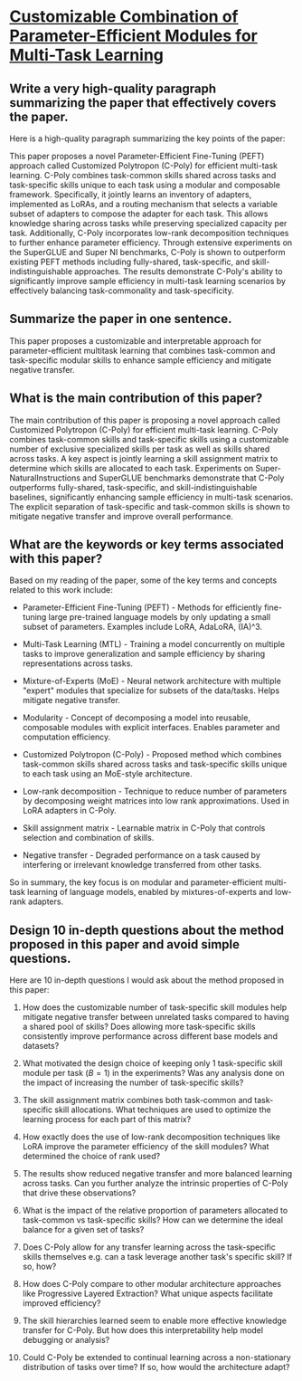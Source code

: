 # [Customizable Combination of Parameter-Efficient Modules for Multi-Task   Learning](https://arxiv.org/abs/2312.03248)

## Write a very high-quality paragraph summarizing the paper that effectively covers the paper.

 Here is a high-quality paragraph summarizing the key points of the paper:

This paper proposes a novel Parameter-Efficient Fine-Tuning (PEFT) approach called Customized Polytropon (C-Poly) for efficient multi-task learning. C-Poly combines task-common skills shared across tasks and task-specific skills unique to each task using a modular and composable framework. Specifically, it jointly learns an inventory of adapters, implemented as LoRAs, and a routing mechanism that selects a variable subset of adapters to compose the adapter for each task. This allows knowledge sharing across tasks while preserving specialized capacity per task. Additionally, C-Poly incorporates low-rank decomposition techniques to further enhance parameter efficiency. Through extensive experiments on the SuperGLUE and Super NI benchmarks, C-Poly is shown to outperform existing PEFT methods including fully-shared, task-specific, and skill-indistinguishable approaches. The results demonstrate C-Poly's ability to significantly improve sample efficiency in multi-task learning scenarios by effectively balancing task-commonality and task-specificity.


## Summarize the paper in one sentence.

 This paper proposes a customizable and interpretable approach for parameter-efficient multitask learning that combines task-common and task-specific modular skills to enhance sample efficiency and mitigate negative transfer.


## What is the main contribution of this paper?

 The main contribution of this paper is proposing a novel approach called Customized Polytropon (C-Poly) for efficient multi-task learning. C-Poly combines task-common skills and task-specific skills using a customizable number of exclusive specialized skills per task as well as skills shared across tasks. A key aspect is jointly learning a skill assignment matrix to determine which skills are allocated to each task. Experiments on Super-NaturalInstructions and SuperGLUE benchmarks demonstrate that C-Poly outperforms fully-shared, task-specific, and skill-indistinguishable baselines, significantly enhancing sample efficiency in multi-task scenarios. The explicit separation of task-specific and task-common skills is shown to mitigate negative transfer and improve overall performance.


## What are the keywords or key terms associated with this paper?

 Based on my reading of the paper, some of the key terms and concepts related to this work include:

- Parameter-Efficient Fine-Tuning (PEFT) - Methods for efficiently fine-tuning large pre-trained language models by only updating a small subset of parameters. Examples include LoRA, AdaLoRA, (IA)^3.

- Multi-Task Learning (MTL) - Training a model concurrently on multiple tasks to improve generalization and sample efficiency by sharing representations across tasks. 

- Mixture-of-Experts (MoE) - Neural network architecture with multiple "expert" modules that specialize for subsets of the data/tasks. Helps mitigate negative transfer.

- Modularity - Concept of decomposing a model into reusable, composable modules with explicit interfaces. Enables parameter and computation efficiency.

- Customized Polytropon (C-Poly) - Proposed method which combines task-common skills shared across tasks and task-specific skills unique to each task using an MoE-style architecture.

- Low-rank decomposition - Technique to reduce number of parameters by decomposing weight matrices into low rank approximations. Used in LoRA adapters in C-Poly.

- Skill assignment matrix - Learnable matrix in C-Poly that controls selection and combination of skills.

- Negative transfer - Degraded performance on a task caused by interfering or irrelevant knowledge transferred from other tasks.

So in summary, the key focus is on modular and parameter-efficient multi-task learning of language models, enabled by mixtures-of-experts and low-rank adapters.


## Design 10 in-depth questions about the method proposed in this paper and avoid simple questions.

 Here are 10 in-depth questions I would ask about the method proposed in this paper:

1. How does the customizable number of task-specific skill modules help mitigate negative transfer between unrelated tasks compared to having a shared pool of skills? Does allowing more task-specific skills consistently improve performance across different base models and datasets?

2. What motivated the design choice of keeping only 1 task-specific skill module per task ($B=1$) in the experiments? Was any analysis done on the impact of increasing the number of task-specific skills? 

3. The skill assignment matrix combines both task-common and task-specific skill allocations. What techniques are used to optimize the learning process for each part of this matrix?

4. How exactly does the use of low-rank decomposition techniques like LoRA improve the parameter efficiency of the skill modules? What determined the choice of rank used?

5. The results show reduced negative transfer and more balanced learning across tasks. Can you further analyze the intrinsic properties of C-Poly that drive these observations? 

6. What is the impact of the relative proportion of parameters allocated to task-common vs task-specific skills? How can we determine the ideal balance for a given set of tasks?

7. Does C-Poly allow for any transfer learning across the task-specific skills themselves e.g. can a task leverage another task's specific skill? If so, how?

8. How does C-Poly compare to other modular architecture approaches like Progressive Layered Extraction? What unique aspects facilitate improved efficiency?

9. The skill hierarchies learned seem to enable more effective knowledge transfer for C-Poly. But how does this interpretability help model debugging or analysis?

10. Could C-Poly be extended to continual learning across a non-stationary distribution of tasks over time? If so, how would the architecture adapt?

